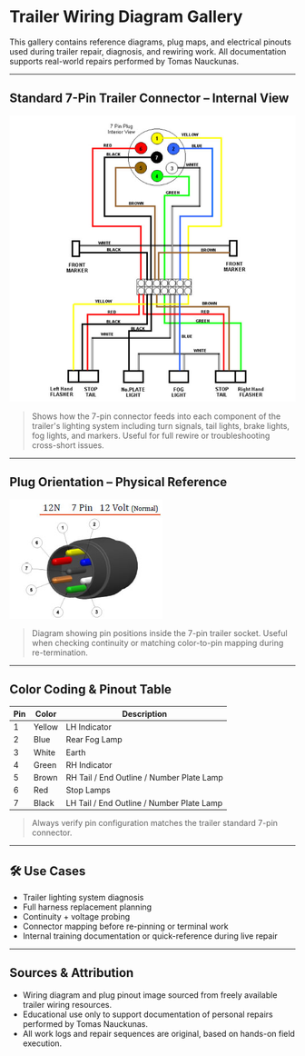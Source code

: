 # Trailer Wiring Diagram Gallery  
This gallery contains reference diagrams, plug maps, and electrical pinouts used during trailer repair, diagnosis, and rewiring work. All documentation supports real-world repairs performed by Tomas Nauckunas.

---

## Standard 7-Pin Trailer Connector – Internal View  

![7-Pin Connector Wiring Layout](https://github.com/tnauckunas/multi-domain_field_repair_logs/blob/main/assets/trailer-wiring/Trailer%20Wiring%20Diagram.jpg?raw=true)
> Shows how the 7-pin connector feeds into each component of the trailer's lighting system including turn signals, tail lights, brake lights, fog lights, and markers. Useful for full rewire or troubleshooting cross-short issues.

---

## Plug Orientation – Physical Reference  

![7 Pin Plug Physical Layout](https://github.com/tnauckunas/multi-domain_field_repair_logs/blob/main/assets/trailer-wiring/7%20pin%20trailer%20connector.jpg?raw=true)
> Diagram showing pin positions inside the 7-pin trailer socket. Useful when checking continuity or matching color-to-pin mapping during re-termination.

---

## Color Coding & Pinout Table  

| Pin | Color   | Description                                      |
|-----|---------|--------------------------------------------------|
| 1   | Yellow  | LH Indicator                                     |
| 2   | Blue    | Rear Fog Lamp                                    |
| 3   | White   | Earth                                            |
| 4   | Green   | RH Indicator                                     |
| 5   | Brown   | RH Tail / End Outline / Number Plate Lamp        |
| 6   | Red     | Stop Lamps                                       |
| 7   | Black   | LH Tail / End Outline / Number Plate Lamp        |

> Always verify pin configuration matches the trailer standard 7-pin connector.

---

## 🛠️ Use Cases

- Trailer lighting system diagnosis  
- Full harness replacement planning  
- Continuity + voltage probing  
- Connector mapping before re-pinning or terminal work  
- Internal training documentation or quick-reference during live repair

---

## Sources & Attribution

- Wiring diagram and plug pinout image sourced from freely available trailer wiring resources.  
- Educational use only to support documentation of personal repairs performed by Tomas Nauckunas.  
- All work logs and repair sequences are original, based on hands-on field execution.
